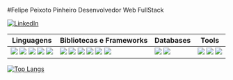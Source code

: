 #Felipe Peixoto Pinheiro
Desenvolvedor Web FullStack 

<a href="https://www.linkedin.com/in/felipe-peixoto-18016110b/"><img alt="LinkedIn" src="https://img.shields.io/badge/LinkedIn-0077B5?style=for-the-badge&logo=linkedin&logoColor=white" /></a>

<table>
  <thead>
    <tr>
      <th>Linguagens</th>
      <th>Bibliotecas e Frameworks</th>
      <th>Databases</th>
      <th>Tools</th>
    </tr>
  </thead>
  <tbody>
    <tr>
      <td>
        <img src="https://img.shields.io/badge/JavaScript-F7DF1E?style=for-the-badge&logo=javascript&logoColor=black"/>
        <img src="https://img.shields.io/badge/TypeScript-007ACC?style=for-the-badge&logo=typescript&logoColor=white"/>
        <img src="https://img.shields.io/badge/Python-FFD43B?style=for-the-badge&logo=python&logoColor=blue"/>
        <img src="https://img.shields.io/badge/HTML-239120?style=for-the-badge&logo=html5&logoColor=white"/>
        <img src="https://img.shields.io/badge/CSS-239120?&style=for-the-badge&logo=css3&logoColor=white"/>
      </td>
      <td>
        <img src="https://img.shields.io/badge/redux-%23593d88.svg?style=for-the-badge&logo=redux&logoColor=white"/>
        <img src="https://img.shields.io/badge/React-20232A?style=for-the-badge&logo=react&logoColor=61DAFB"/>
        <img src="https://img.shields.io/badge/Express%20js-000000?style=for-the-badge&logo=express&logoColor=white"/>
        <img src="https://img.shields.io/badge/Django-092E20?style=for-the-badge&logo=django&logoColor=white"/>
        <img src="https://img.shields.io/badge/flask-%23000.svg?style=for-the-badge&logo=flask&logoColor=white"/>
        <img src="https://img.shields.io/badge/fastapi-109989?style=for-the-badge&logo=FASTAPI&logoColor=white"/>
      </td>
      <td>
        <img src="https://img.shields.io/badge/MySQL-005C84?style=for-the-badge&logo=mysql&logoColor=white"/>
        <img src="https://img.shields.io/badge/MongoDB-4EA94B?style=for-the-badge&logo=mongodb&logoColor=white"/>
      </td>
      <td>
        <img src="https://img.shields.io/badge/Node.js-43853D?style=for-the-badge&logo=node.js&logoColor=white"/>
        <img src="https://img.shields.io/badge/Docker-2CA5E0?style=for-the-badge&logo=docker&logoColor=white"/>
        <img src="https://img.shields.io/badge/JWT-000000?style=for-the-badge&logo=JSON%20web%20tokens&logoColor=white"/>
      </td>
    </tr>
  </tbody>
</table>

[![Top Langs](https://github-readme-stats.vercel.app/api/top-langs/?username=felipepeixototrybe35&layout=compact)](https://github.com/anuraghazra/github-readme-stats)
